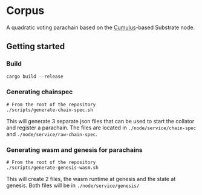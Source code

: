 # Corpus

A quadratic voting parachain based on the 
[Cumulus](https://github.com/paritytech/cumulus/)-based Substrate node.

## Getting started

### Build
```rust
cargo build --release
```

### Generating chainspec
```shell
# From the root of the repository
./scripts/generate-chain-spec.sh
```

This will generate 3 separate json files that can be used to start the collator
and register a parachain. The files are located in `./node/service/chain-spec`
and `./node/service/raw-chain-spec`.

### Generating wasm and genesis for parachains
```shell
# From the root of the repository
./scripts/generate-genesis-wasm.sh
```

This will create 2 files, the wasm runtime at genesis and the state at genesis.
Both files will be in `./node/service/genesis/`
